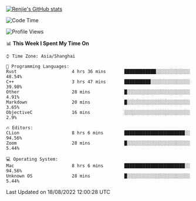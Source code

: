 [![Renjie's GitHub stats](https://github-readme-stats.vercel.app/api?username=liurenjie1024&show_icons=true&theme=chartreuse-dark)](https://github.com/anuraghazra/github-readme-stats)

<!--START_SECTION:waka-->
![Code Time](http://img.shields.io/badge/Code%20Time-122%20hrs%2033%20mins-blue)

![Profile Views](http://img.shields.io/badge/Profile%20Views-16-blue)

📊 **This Week I Spent My Time On** 

```text
⌚︎ Time Zone: Asia/Shanghai

💬 Programming Languages: 
Rust                     4 hrs 36 mins       ████████████░░░░░░░░░░░░░   48.54% 
C++                      3 hrs 47 mins       ██████████░░░░░░░░░░░░░░░   39.98% 
Other                    28 mins             █░░░░░░░░░░░░░░░░░░░░░░░░   4.91% 
Markdown                 20 mins             █░░░░░░░░░░░░░░░░░░░░░░░░   3.65% 
ObjectiveC               16 mins             ░░░░░░░░░░░░░░░░░░░░░░░░░   2.9%

🔥 Editors: 
CLion                    8 hrs 6 mins        ███████████████████████░░   94.56% 
Zoom                     28 mins             █░░░░░░░░░░░░░░░░░░░░░░░░   5.44%

💻 Operating System: 
Mac                      8 hrs 6 mins        ███████████████████████░░   94.56% 
Unknown OS               28 mins             █░░░░░░░░░░░░░░░░░░░░░░░░   5.44%

```


 Last Updated on 18/08/2022 12:00:28 UTC
<!--END_SECTION:waka-->


